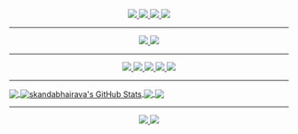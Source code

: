 <div align="center">
     <a href="https://github.com/skandabhairava">
        <img src="https://img.shields.io/badge/GitHub-100000?style=for-the-badge&logo=github&logoColor=white">
    </a>
    <a href="https://www.youtube.com/Terroid">
        <img src="https://img.shields.io/badge/-Youtube-red?style=for-the-badge&logo=Youtube&logoColor=white">
    </a>
    <a href="https://twitter.com/TerroidYT">
        <img src="https://img.shields.io/badge/twitter-%231DA1F2.svg?style=for-the-badge&logo=Twitter&logoColor=white">
    </a>
    <a href="https://discord.gg/uNnNgtBzCy">
        <img src="https://img.shields.io/badge/-Discord-blueviolet?style=for-the-badge&logo=Discord&logoColor=white">
    </a>
</div>

---

<div align="center">
    <a href="https://code.visualstudio.com/">
        <img src="https://img.shields.io/badge/Visual%20Studio%20Code-0078d7.svg?style=for-the-badge&logo=visual-studio-code&logoColor=white">
    </a>
    <a href="https://git-scm.com/">
        <img src="https://img.shields.io/badge/git-%23F05033.svg?style=for-the-badge&logo=git&logoColor=white">
    </a>
</div>

---

<div align="center">
    <a href="https://en.wikipedia.org/wiki/HTML">    
        <img src="https://img.shields.io/badge/html5-%23E34F26.svg?style=for-the-badge&logo=html5&logoColor=white" />
    </a>    
    <a href="https://en.wikipedia.org/wiki/CSS">    
        <img src="https://img.shields.io/badge/css3-%231572B6.svg?style=for-the-badge&logo=css3&logoColor=white" />
    </a>
    <a href="https://shotcut.org/">    
        <img src="https://img.shields.io/badge/-Shotcut-informational?style=for-the-badge&logo=shotcut&logoColor=black" />
    </a>
    <a href="https://en.wikipedia.org/wiki/Python_(programming_language)">    
        <img src="https://img.shields.io/badge/-Python-blue?style=for-the-badge&logo=python&logoColor=gold" />
    </a>
    <a href="https://palletsprojects.com/p/flask/">    
        <img src="https://img.shields.io/badge/-Flask-white?style=for-the-badge&logo=flask&logoColor=black" />
    </a>
</div>    
  
---

<a href="https://github.com/skandabhairava/skandabhairava">
  <img align="center" src="https://github-readme-stats.vercel.app/api/top-langs/?username=skandabhairava&hide=java,html,tex&title_color=ffffff&text_color=c9cacc&icon_color=2bbc8a&bg_color=1d1f21&langs_count=3" />
</a>
<a href="https://github.com/skandabhairava/skandabhairava">
  <img align="center" src="https://github-readme-stats.vercel.app/api?username=skandabhairava&show_icons=true&line_height=27&count_private=true&title_color=ffffff&text_color=c9cacc&icon_color=2bbc8a&bg_color=1d1f21" alt="skandabhairava's GitHub Stats" />
</a>

<a href="https://github.com/skandabhairava/Mentocia">
  <img align="center" src="https://github-readme-stats.vercel.app/api/pin/?username=skandabhairava&repo=Mentocia&title_color=ffffff&text_color=c9cacc&icon_color=2bbc8a&bg_color=1d1f21" />
</a>


<a href="https://github.com/skandabhairava/Scripting_tools">
  <img align="center" src="https://github-readme-stats.vercel.app/api/pin/?username=skandabhairava&repo=Scripting_tools&title_color=ffffff&text_color=c9cacc&icon_color=2bbc8a&bg_color=1d1f21" />
</a>  

---

<div align="center">
    <a href="https://minecraft.net/">
        <img src="https://c.tenor.com/do1MMrPly-wAAAAi/minecraft-grass-block.gif" />
    </a>
    <a href="https://dragoncommissions.com/">
        <img src="https://dragoncommissions.com/static/favicon.png" />
    </a>  
</div> 